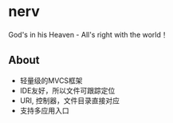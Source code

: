# nerv
God's in his Heaven - All's right with the world！

## About
- 轻量级的MVCS框架
- IDE友好，所以文件可跟踪定位
- URI, 控制器，文件目录直接对应
- 支持多应用入口